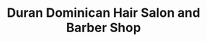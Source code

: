 ---
title: "Duran Dominican Hair Salon and Barber Shop"
url: /cockeysville/duran-dominican-hair-salon-and-barber-shop/
shop: hairdresser
---